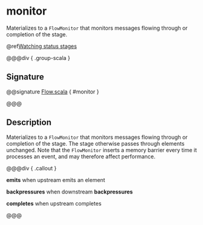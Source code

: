 # monitor

Materializes to a `FlowMonitor` that monitors messages flowing through or completion of the stage.

@ref[Watching status stages](../index.md#watching-status-stages)

@@@div { .group-scala }

## Signature

@@signature [Flow.scala]($akka$/akka-stream/src/main/scala/akka/stream/scaladsl/Flow.scala) { #monitor }

@@@

## Description

Materializes to a `FlowMonitor` that monitors messages flowing through or completion of the stage. The stage otherwise
passes through elements unchanged. Note that the `FlowMonitor` inserts a memory barrier every time it processes an
event, and may therefore affect performance.


@@@div { .callout }

**emits** when upstream emits an element

**backpressures** when downstream **backpressures**

**completes** when upstream completes

@@@


